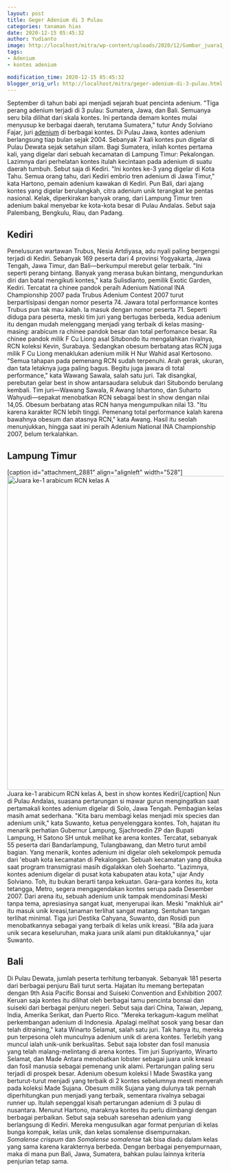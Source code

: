 ```yaml
---
layout: post
title: Geger Adenium di 3 Pulau
categories: tanaman hias
date: 2020-12-15 05:45:32
author: Yudianto
image: http://localhost/mitra/wp-content/uploads/2020/12/Gambar_juara1_1024x536.jpg
tags:
- Adenium
- kontes adenium

modification_time: 2020-12-15 05:45:32
blogger_orig_url: http://localhost/mitra/geger-adenium-di-3-pulau.html
---
```


September di tahun babi api menjadi sejarah buat pencinta adenium. "Tiga perang adenium terjadi di 3 pulau: Sumatera, Jawa, dan Bali. Semuanya seru bila dilihat dari skala kontes. Ini pertanda demam kontes mulai menyusup ke berbagai daerah, terutama Sumatera," tutur Andy Solviano Fajar, juri <a class="wpil_keyword_link " href="http://127.0.0.1/mitra/topik/adenium"  title="adenium" data-wpil-keyword-link="linked">adenium</a> di berbagai kontes.
Di Pulau Jawa, kontes adenium berlangsung tiap bulan sejak 2004. Sebanyak 7 kali kontes pun digelar di Pulau Dewata sejak setahun silam. Bagi Sumatera, inilah kontes pertama kali, yang digelar dari sebuah kecamatan di Lampung Timur: Pekalongan.
Lazimnya dari perhelatan kontes itulah kecintaan pada adenium di suatu daerah tumbuh. Sebut saja di Kediri. "Ini kontes ke-3 yang digelar di Kota Tahu. Semua orang tahu, dari Kediri embrio tren adenium di Jawa Timur," kata Hartono, pemain adenium kawakan di Kediri. Pun Bali, dari ajang kontes yang digelar berulangkah, citra adenium unik terangkat ke pentas nasional.
Kelak, diperkirakan banyak orang, dari Lampung Timur tren adenium bakal menyebar ke kota-kota besar di Pulau Andalas. Sebut saja Palembang, Bengkulu, Riau, dan Padang.
<h2 id="Kediri">Kediri</h2>
Penelusuran wartawan Trubus, Nesia Artdiyasa, adu nyali paling bergengsi terjadi di Kediri. Sebanyak 169 peserta dari 4 provinsi Yogyakarta, Jawa Tengah, Jawa Timur, dan Bali—berkumpul merebut gelar terbaik. "Ini seperti perang bintang. Banyak yang merasa bukan bintang, mengundurkan diri dan batal mengikuti kontes," kata Sulisdianto, pemilik Exotic Garden, Kediri.
Tercatat ra chinee pandok peraih Adenium National INA Championship 2007 pada Trubus Adenium Contest 2007 turut berpartisipasi dengan nomor peserta 74. Jawara total performance kontes Trubus pun tak mau kalah. Ia masuk dengan nomor peserta 71.
Seperti diduga para peserta, meski tim juri yang bertugas berbeda, kedua adenium itu dengan mudah melenggang menjadi yang terbaik di kelas masing-masing: arabicum ra chinee pandok besar dan total perfomance besar. Ra chinee pandok milik F Cu Liong asal Situbondo itu mengalahkan rivalnya, RCN koleksi Kevin, Surabaya. Sedangkan obesum berbatang atas RCN juga milik F Cu Liong menaklukan adenium milik H Nur Wahid asal Kertosono.
"Semua tahapan pada pemenang RCN sudah terpenuhi. Arah gerak, ukuran, dan tata letaknya juga paling bagus. Begitu juga jawara di total performance," kata Wawang Sawala, salah satu juri.
Tak disangkal, perebutan gelar best in show antarsaudara selubuk dari Situbondo berulang kembali. Tim juri—Wawang Sawala, R Awang Ishartono, dan Suharto Wahyudi—sepakat menobatkan RCN sebagai best in show dengan nilai 14,05. Obesum berbatang atas RCN hanya mengumpulkan nilai 13.
"Itu karena karakter RCN lebih tinggi. Pemenang total performance kalah karena bawahnya obesum dan atasnya RCN," kata Awang. Hasil itu seolah menunjukkan, hingga saat ini peraih Adenium National INA Championship 2007, belum terkalahkan.
<h2 id="Timur">Lampung Timur</h2>
[caption id="attachment_2881" align="alignleft" width="528"]<a href="http://127.0.0.1/mitra/wp-content/uploads/2020/12/Gambar_juara_556x768.jpg"><img class="wp-image-2881 size-full" src="http://127.0.0.1/mitra/wp-content/uploads/2020/12/Gambar_juara_556x768.jpg" alt="Juara ke-1 arabicum RCN kelas A" width="528" height="730" /></a> Juara ke-1 arabicum RCN kelas A, best in show kontes Kediri[/caption]
Nun di Pulau Andalas, suasana pertarungan si mawar gurun mengingatkan saat pertamakali kontes adenium digelar di Solo, Jawa Tengah. Pembagian kelas masih amat sederhana. "Kita baru membagi kelas menjadi mix species dan adenium unik," kata Suwanto, ketua penyelenggara kontes.
Toh, hajatan itu menarik perhatian Gubernur Lampung, Sjachroedin ZP dan Bupati Lampung, H Satono SH untuk melihat ke arena kontes. Tercatat, sebanyak 55 peserta dari Bandarlampung, Tulangbawang, dan Metro turut ambil bagian.
Yang menarik, kontes adenium ini digelar oleh sekelompok pemuda dari 'ebuah kota kecamatan di Pekalongan. Sebuah kecamatan yang dibuka saat program transmigrasi masih digalakkan oleh Soeharto.
"Lazimnya, kontes adenium digelar di pusat kota kabupaten atau kota," ujar Andy Solviano. Toh, itu bukan berarti tanpa kekuatan. Gara-gara kontes itu, kota tetangga, Metro, segera mengagendakan kontes serupa pada Desember 2007.
Dari arena itu, sebuah adenium unik tampak mendominasi Meski tanpa tema, apresiasinya sangat kuat, menyerupai ikan. Meski "makhluk air" itu masuk unik kreasi,tanaman terlihat sangat matang.
Sentuhan tangan terlihat minimal. Tiga juri Destika Cahyana, Suwanto, dan Rosidi pun menobatkannya sebagai yang terbaik di kelas unik kreasi. "Bila ada juara unik secara keseluruhan, maka juara unik alami pun ditaklukannya," ujar Suwanto.
<h2 id="Timur">Bali</h2>
Di Pulau Dewata, jumlah peserta terhitung terbanyak. Sebanyak 181 peserta dari berbagai penjuru Bali turut serta. Hajatan itu memang bertepatan dengan 9th Asia Pacific Bonsai and Suiseki Convention and Exhibition 2007.
Keruan saja kontes itu dilihat oleh berbagai tamu pencinta bonsai dan suiseki dari berbagai penjuru negeri. Sebut saja dari China, Taiwan, Jepang, India, Amerika Serikat, dan Puerto Rico. "Mereka terkagum-kagum melihat perkembangan adenium di Indonesia. Apalagi melihat sosok yang besar dan telah ditraining," kata Winarto Selamat, salah satu juri.
Tak hanya itu, mereka pun terpesona oleh munculnya adenium unik di arena kontes. Terlebih yang muncul ialah unik-unik berkualitas. Sebut saja lobster dan fosil manusia yang telah malang-melintang di arena kontes. Tim juri Supriyanto, Winarto Selamat, dan Made Antara menobatkan lobster sebagai juara unik kreasi dan fosil manusia sebagai pemenang unik alami.
Pertarungan paling seru terjadi di prospek besar. Adenium obesum koleksi I Made Swastika yang berturut-turut menjadi yang terbaik di 2 kontes sebelumnya mesti menyerah pada koleksi Made Sujana. Obesum milik Sujana yang dulunya tak pernah diperhitungkan pun menjadi yang terbaik, sementara rivalnya sebagai runner up.
Itulah sepenggal kisah pertarungan adenium di 3 pulau di nusantara. Menurut Hartono, maraknya kontes itu perlu diimbangi dengan berbagai perbaikan.
Sebut saja sebuah saresehan adenium yang berlangsung di Kediri. Mereka mengusulkan agar format penjurian di kelas bunga kompak, kelas unik, dan kelas somalense disempurnakan. <i>Somalense crispum</i> dan <i>Somalense somalense</i> tak bisa diadu dalam kelas yang sama karena karakternya berbeda.
Dengan berbagai penyempurnaan, maka di mana pun Bali, Jawa, Sumatera, bahkan pulau lainnya kriteria penjurian tetap sama.
